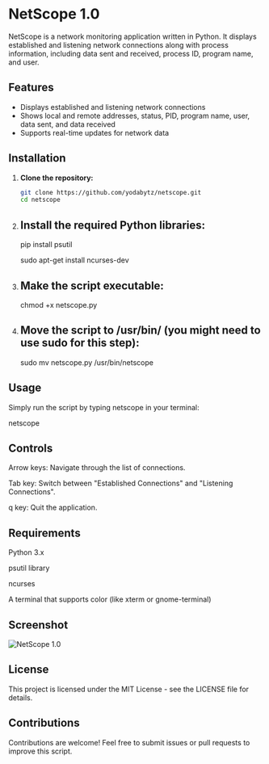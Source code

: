 # NetScope 1.0

NetScope is a network monitoring application written in Python. It displays established and listening network connections along with process information, including data sent and received, process ID, program name, and user.

## Features

- Displays established and listening network connections
- Shows local and remote addresses, status, PID, program name, user, data sent, and data received
- Supports real-time updates for network data

## Installation

1. **Clone the repository:**
   ```bash
   git clone https://github.com/yodabytz/netscope.git
   cd netscope
2. ## Install the required Python libraries:

   pip install psutil

   sudo apt-get install ncurses-dev

4. ## Make the script executable:

   chmod +x netscope.py

5. ## Move the script to /usr/bin/ (you might need to use sudo for this step):

   sudo mv netscope.py /usr/bin/netscope

## Usage

Simply run the script by typing netscope in your terminal:

netscope

## Controls
Arrow keys: Navigate through the list of connections.

Tab key: Switch between "Established Connections" and "Listening Connections".

q key: Quit the application.

## Requirements

Python 3.x

psutil library

ncurses

A terminal that supports color (like xterm or gnome-terminal)

## Screenshot

![NetScope 1.0](https://raw.githubusercontent.com/yodabytz/netscope/main/NetScope.jpg?raw=true)

## License

This project is licensed under the MIT License - see the LICENSE file for details.

## Contributions
Contributions are welcome! Feel free to submit issues or pull requests to improve this script.
